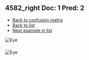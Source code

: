## 4582_right Doc: 1 Pred: 2
- [Back to confusion matrix](https://github.com/juliandewit/kaggle_retinopathy/blob/master/matrix.md)
- [Back to list](https://github.com/juliandewit/kaggle_retinopathy/blob/master/lists/12/list.md)
- [Next example in list](https://github.com/juliandewit/kaggle_retinopathy/blob/master/lists/12/46/4696_right.md)

![Eye](https://retinopaty.blob.core.windows.net/size1024/4582_right_1.jpeg)

### 

![Eye]()

